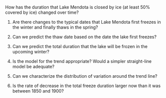 
How has the duration that Lake Mendota is closed by ice (at least 50% covered by ice) changed over time?

1. Are there changes to the typical dates that Lake Mendota first freezes in the winter and finally thaws in the spring?

2. Can we predict the thaw date based on the date the lake first freezes?

3. Can we predict the total duration that the lake will be frozen in the upcoming winter?

4. Is the model for the trend appropriate? Would a simpler straight-line model be adequate?

5. Can we characterize the distribution of variation around the trend line?

6. Is the rate of decrease in the total freeze duration larger now than it was between 1850 and 1900?
